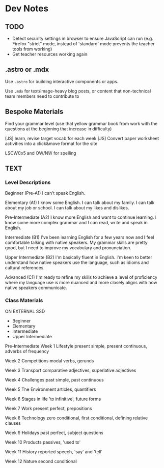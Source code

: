 # Dev Notes

## TODO

- Detect security settings in browser to ensure JavaScript can run (e.g. Firefox "strict" mode, instead of 'standard' mode prevents the teacher tools from working)
- Get teacher resources working again

## .astro or .mdx

Use `.astro` for building interactive components or apps.

Use `.mdx` for text/image-heavy blog posts, or content that non-technical team members need to contribute to

## Bespoke Materials

Find your grammar level
(use that yellow grammar book from work with the questions at the beginning that increase in difficulty)

[JS] learn, revise target vocab for each week
[JS] Convert paper worksheet activities into a click&move format for the site

LSCWCx5 and OW/NW for spelling


## TEXT

### Level Descriptions

Beginner (Pre-A1)
I can't speak English.

Elementary (A1)
I know some English. I can talk about my family. I can talk about my job or school. I can talk about my likes and dislikes.

Pre-Intermediate (A2)
I know more English and want to continue learning. I know some more complex grammar and I can read, write and speak in English.

Intermediate (B1)
I've been learning English for a few years now and I feel comfortable talking with native speakers. My grammar skills are pretty good, but I need to improve my vocabulary and pronunciation.

Upper Intermediate (B2)
I'm basically fluent in English. I'm keen to better understand how native speakers use the language, such as idioms and cultural references.

Advanced (C1)
I'm ready to refine my skills to achieve a level of proficiency where my language use is more nuanced and more closely aligns with how native speakers communicate.

### Class Materials

ON EXTERNAL SSD
- Beginner
- Elementary
- Intermediate
- Upper Intermediate


Pre-Intermediate
Week 1
Lifestyle
present simple, present continuous, adverbs of frequency

Week 2
Competitions
modal verbs, gerunds

Week 3
Transport
comparative adjectives, superlative adjectives

Week 4
Challenges
past simple, past continuous

Week 5
The Environment
articles, quantifiers

Week 6
Stages in life
'to infinitive', future forms

Week 7
Work
present perfect, prepositions

Week 8
Technology
zero conditional, first conditional, defining relative clauses

Week 9
Holidays
past perfect, subject questions

Week 10
Products
passives, 'used to'

Week 11
History
reported speech, 'say' and 'tell'

Week 12
Nature
second conditional
